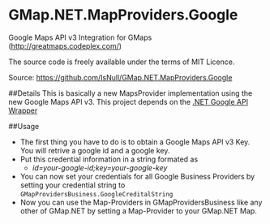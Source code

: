 GMap.NET.MapProviders.Google
============================

Google Maps API v3 Integration for GMaps (http://greatmaps.codeplex.com/)

The source code is freely available under the terms of MIT Licence. 

Source: https://github.com/IsNull/GMap.NET.MapProviders.Google

##Details
This is basically a new MapsProvider implementation using the new Google Maps API v3. 
This project depends on the [.NET Google API Wrapper](https://github.com/ericnewton76/gmaps-api-net)

##Usage

* The first thing you have to do is to obtain a Google Maps API v3 Key. You will retrive a google id and a google key.
* Put this credential information in a string formated as  
    * _id=your-google-id;key=your-google-key_
* You can now set your credentials for all Google Business Providers by setting your credential string to `GMapProvidersBusiness.GoogleCreditalString`
* Now you can use the Map-Providers in GMapProvidersBusiness like any other of GMap.NET by setting a Map-Provider to your GMap.NET Map.


